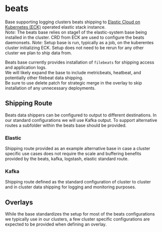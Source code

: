 # beats

Base supporting logging clusters beats shipping to [Elastic Cloud on Kubernetes (ECK)](https://www.elastic.co/guide/en/cloud-on-k8s/current/index.html) operated elastic stack instance.  
_Note:_ The beats base relies on stage1 of the elastic-system base being installed in the cluster. CRD from ECK are used to configure the beats daemonsets. 
_Note:_ Setup base is run, typically as a job, on the kuberentes cluster initializing ECK. Setup does not need to be rerun for any other cluster we plan to ship data from. 

Beats base currently provides installation of `filebeats` for shipping access and application logs.  
We will likely expand the base to include metricbeats, heatbeat, and potentially other filebeat data shipping.  
Be sure to use delete patch for strategic merge in the overlay to skip installation of any unnecessary deployments.

## Shipping Route

Beats data shippers can be configured to output to different destinations. In our standard configurations we will use Kafka output. To support alternative routes a subfolder within the beats base should be provided.

### Elastic

Shipping route provided as an example alternative base in case a cluster specific use cases does not require the scale and buffering benefits provided by the beats, kafka, logstash, elastic standard route. 

### Kafka

Shipping route defined as the standard configuration of cluster to cluster and in cluster data shipping for logging and monitoring purposes. 

## Overlays 

While the base standardizes the setup for most of the beats configurations we typically use in our clusters, a few cluster specific configurations are expected to be provided when defining an overlay.  

